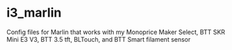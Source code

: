 # i3_marlin

Config files for Marlin that works with my Monoprice Maker Select, BTT SKR Mini E3 V3, BTT 3.5 tft, BLTouch, and BTT Smart filament sensor
